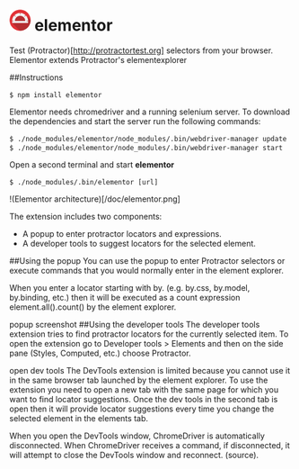 ![Protractor logo](extension/images/icon-38.png) elementor
=========

Test (Protractor)[http://protractortest.org] selectors from your browser.
Elementor extends Protractor's elementexplorer

##Instructions

```shell
$ npm install elementor
```

Elementor needs chromedriver and a running selenium server. To download the
dependencies and start the server run the following commands:

```shell
$ ./node_modules/elementor/node_modules/.bin/webdriver-manager update
$ ./node_modules/elementor/node_modules/.bin/webdriver-manager start
```

Open a second terminal and start **elementor**

```shell
$ ./node_modules/.bin/elementor [url]
```

!(Elementor architecture)[/doc/elementor.png]

The extension includes two components:

* A popup to enter protractor locators and expressions.
* A developer tools to suggest locators for the selected element.

##Using the popup
You can use the popup to enter Protractor selectors or execute commands that you would normally enter in the element explorer.

When you enter a locator starting with by. (e.g. by.css, by.model, by.binding, etc.) then it will be executed as a count expression element.all(<your locator>).count() by the element explorer.

popup screenshot
##Using the developer tools
The developer tools extension tries to find protractor locators for the currently selected item. To open the extension go to Developer tools > Elements and then on the side pane (Styles, Computed, etc.) choose Protractor.

open dev tools
The DevTools extension is limited because you cannot use it in the same browser tab launched by the element explorer. To use the extension you need to open a new tab with the same page for which you want to find locator suggestions. Once the dev tools in the second tab is open then it will provide locator suggestions every time you change the selected element in the elements tab.

When you open the DevTools window, ChromeDriver is automatically disconnected. When ChromeDriver receives a command, if disconnected, it will attempt to close the DevTools window and reconnect. (source).

